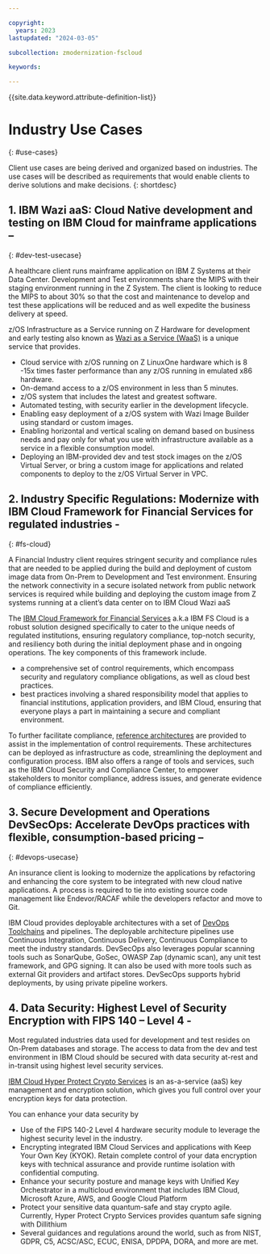 ```yaml
---

copyright:
  years: 2023
lastupdated: "2024-03-05"

subcollection: zmodernization-fscloud

keywords:

---
```


{{site.data.keyword.attribute-definition-list}}

# Industry Use Cases
{: #use-cases}

Client use cases are being derived and organized based on industries. The use cases will be described as requirements that would enable clients to derive solutions and make decisions.
{: shortdesc}

## 1. IBM Wazi aaS: Cloud Native development and testing on IBM Cloud for mainframe applications –
{: #dev-test-usecase}

A healthcare client runs mainframe application on IBM Z Systems at their Data Center. Development and Test environments share the MIPS with their staging environment running in the Z System. The client is looking to reduce the MIPS to about 30% so that the cost and maintenance to develop and test these applications will be reduced and as well expedite the business delivery at speed.

z/OS Infrastructure as a Service running on Z Hardware for development and early testing also known as [Wazi as a Service (WaaS)](https://www.ibm.com/cloud/wazi-as-a-service) is a unique service that provides.

- Cloud service with z/OS running on Z LinuxOne hardware which is 8 -15x times faster performance than any z/OS running in emulated x86 hardware.
- On-demand access to a z/OS environment in less than 5 minutes.
- z/OS system that includes the latest and greatest software.
- Automated testing, with security earlier in the development lifecycle.
- Enabling easy deployment of a z/OS system with Wazi Image Builder using standard or custom images.
- Enabling horizontal and vertical scaling on demand based on business needs and pay only for what you use with infrastructure available as a service in a flexible consumption model.
- Deploying an IBM-provided dev and test stock images on the z/OS Virtual Server, or bring a custom image for applications and related components to deploy to the z/OS Virtual Server in VPC.

## 2. Industry Specific Regulations: Modernize with IBM Cloud Framework for Financial Services for regulated industries -
{: #fs-cloud}

A Financial Industry client requires stringent security and compliance rules that are needed to be applied during the build and deployment of custom image data from On-Prem to Development and Test environment. Ensuring the network connectivity in a secure isolated network from public network services is required while building and deploying the custom image from Z systems running at a client’s data center on to IBM Cloud Wazi aaS

The [IBM Cloud Framework for Financial Services](https://cloud.ibm.com/docs/framework-financial-services?topic=framework-financial-services-about) a.k.a IBM FS Cloud is a robust solution designed specifically to cater to the unique needs of regulated institutions, ensuring regulatory compliance, top-notch security, and resiliency both during the initial deployment phase and in ongoing operations. The key components of this framework include.

- a comprehensive set of control requirements, which encompass security and regulatory compliance obligations, as well as cloud best practices.
- best practices involving a shared responsibility model that applies to financial institutions, application providers, and IBM Cloud, ensuring that everyone plays a part in maintaining a secure and compliant environment.

To further facilitate compliance, [reference architectures](https://cloud.ibm.com/docs?tab=solutions&contentType=reference-architecture) are provided to assist in the implementation of control requirements. These architectures can be deployed as infrastructure as code, streamlining the deployment and configuration process. IBM also offers a range of tools and services, such as the IBM Cloud Security and Compliance Center, to empower stakeholders to monitor compliance, address issues, and generate evidence of compliance efficiently.

## 3. Secure Development and Operations DevSecOps: Accelerate DevOps practices with flexible, consumption-based pricing –
{: #devops-usecase}

An insurance client is looking to modernize the applications by refactoring and enhancing the core system to be integrated with new cloud native applications. A process is required to tie into existing source code management like Endevor/RACAF while the developers refactor and move to Git.

IBM Cloud provides deployable architectures with a set of [DevOps Toolchains](https://cloud.ibm.com/docs/ContinuousDelivery?topic=ContinuousDelivery-getting-started&interface=ui) and pipelines. The deployable architecture pipelines use Continuous Integration, Continuous Delivery, Continuous Compliance to meet the industry standards. DevSecOps also leverages popular scanning tools such as SonarQube, GoSec, OWASP Zap (dynamic scan), any unit test framework, and GPG signing. It can also be used with more tools such as external Git providers and artifact stores. DevSecOps supports hybrid deployments, by using private pipeline workers.

## 4. Data Security: Highest Level of Security Encryption with FIPS 140 – Level 4 -

Most regulated industries data used for development and test resides on On-Prem databases and storage. The access to data from the dev and test environment in IBM Cloud should be secured with data security at-rest and in-transit using highest level security services.

[IBM Cloud Hyper Protect Crypto Services](https://www.ibm.com/products/hyper-protect-crypto) is an as-a-service (aaS) key management and encryption solution, which gives you full control over your encryption keys for data protection.

You can enhance your data security by

- Use of the FIPS 140-2 Level 4 hardware security module to leverage the highest security level in the industry.
- Encrypting integrated IBM Cloud Services and applications with Keep Your Own Key (KYOK). Retain complete control of your data encryption keys with technical assurance and provide runtime isolation with confidential computing.
- Enhance your security posture and manage keys with Unified Key Orchestrator in a multicloud environment that includes IBM Cloud, Microsoft Azure, AWS, and Google Cloud Platform
- Protect your sensitive data quantum-safe and stay crypto agile. Currently, Hyper Protect Crypto Services provides quantum safe signing with Dillithium
- Several guidances and regulations around the world, such as from NIST, GDPR, C5, ACSC/ASC, ECUC, ENISA, DPDPA, DORA, and more are met.
